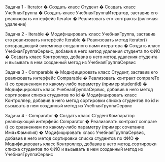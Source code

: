 Задача 1 - Iterator
    � Создать класс Студент
    � Создать класс УчебнаяГруппа
    � Создать класс УчебнаяГруппаИтератор, заставив его реализовать
    интерфейс Iterator
    � Реализовать его контракты (включая удаление)

Задача 2 - Iterable
    � Модифицировать класс УчебнаяГруппа, заставив его реализовать
    интерфейс Iterable
    � Реализовать метод iterator() возвращающий экземпляр созданного нами
    итератора
    � Создать класс УчебнаяГруппаСервис, добавив в него метод удаления
    студента по ФИО
    � Создать класс Контроллер, добавив в него метод удаления студента и
    вызывать в нем созданный метод из УчебнаяГруппаСервис

Задача 3 - Comparable
    � Модифицировать класс Студент, заставив его реализовать интерфейс
    Comparable
    � Реализовать контракт compareTo () со сравнением по какому-либо
    параметру (пример studentId)
    � Модифицировать класс УчебнаяГруппаСервис, добавив в него метод
    сортировки списка студентов по id
    � Модифицировать класс Контроллер, добавив в него метод сортировки
    списка студентов по id и вызывать в нем созданный метод из
    УчебнаяГруппаСервис

Задача 4 - Comparator
    � Создать класс СтудентКомпаратор реализующий интерфейс Comparator
    � Реализовать контракт compare () со сравнением по какому-либо параметру
    (пример: сочетание Имя+Фамилия)
    � Модифицировать класс УчебнаяГруппаСервис, добавив в него метод
    сортировки списка студентов по ФИО
    � Модифицировать класс Контроллер, добавив в него метод сортировки
    списка студентов по ФИО и вызывать в нем созданный метод из
    УчебнаяГруппаСервис


